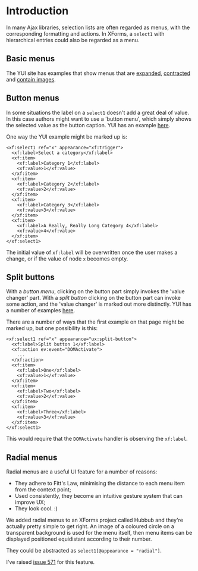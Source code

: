 # Introduction #

In many Ajax libraries, selection lists are often regarded as menus, with the corresponding formatting and actions. In XForms, a `select1` with hierarchical entries could also be regarded as a menu.

## Basic menus ##

The YUI site has examples that show menus that are [expanded](http://developer.yahoo.com/yui/examples/menu/leftnavfrommarkup_source.html), [contracted](http://developer.yahoo.com/yui/examples/menu/topnavfrommarkup_source.html) and [contain images](http://developer.yahoo.com/yui/examples/menu/programsmenu_source.html).

## Button menus ##

In some situations the label on a `select1` doesn't add a great deal of value. In this case authors might want to use a 'button menu', which simply shows the selected value as the button caption. YUI has an example [here](http://developer.yahoo.com/yui/examples/button/btn_example12.html).

One way the YUI example might be marked up is:
```
<xf:select1 ref="x" appearance="xf:trigger">
  <xf:label>Select a category</xf:label>
  <xf:item>
    <xf:label>Category 1</xf:label>
    <xf:value>1</xf:value>
  </xf:item>
  <xf:item>
    <xf:label>Category 2</xf:label>
    <xf:value>2</xf:value>
  </xf:item>
  <xf:item>
    <xf:label>Category 3</xf:label>
    <xf:value>3</xf:value>
  </xf:item>
  <xf:item>
    <xf:label>A Really, Really Long Category 4</xf:label>
    <xf:value>4</xf:value>
  </xf:item>
</xf:select1>
```
The initial value of `xf:label` will be overwritten once the user makes a change, or if the value of node `x` becomes empty.

## Split buttons ##

With a _button menu_, clicking on the button part simply invokes the 'value changer' part. With a _split button_ clicking on the button part can invoke some action, and the 'value changer' is marked out more distinctly. YUI has a number of examples [here](http://developer.yahoo.com/yui/examples/button/btn_example08.html).

There are a number of ways that the first example on that page might be marked up, but one possibility is this:
```
<xf:select1 ref="x" appearance="ux:split-button">
  <xf:label>Split button 1</xf:label>
  <xf:action ev:event="DOMActivate">
    ...
  </xf:action>
  <xf:item>
    <xf:label>One</xf:label>
    <xf:value>1</xf:value>
  </xf:item>
  <xf:item>
    <xf:label>Two</xf:label>
    <xf:value>2</xf:value>
  </xf:item>
  <xf:item>
    <xf:label>Three</xf:label>
    <xf:value>3</xf:value>
  </xf:item>
</xf:select1>
```
This would require that the `DOMActivate` handler is observing the `xf:label`.

## Radial menus ##
Radial menus are a useful UI feature for a number of reasons:

  * They adhere to Fitt's Law, minimising the distance to each menu item from the context point;
  * Used consistently, they become an intuitive gesture system that can improve UX;
  * They look cool. :)

We added radial menus to an XForms project called Hubbub and they're actually pretty simple to get right. An image of a coloured circle on a transparent background is used for the menu itself, then menu items can be displayed positioned equidistant according to their number.

They could be abstracted as `select1[@appearance = "radial"]`.

I've raised [issue 571](https://code.google.com/p/ubiquity-xforms/issues/detail?id=571) for this feature.